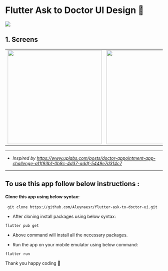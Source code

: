 # Flutter Ask to Doctor UI Design 🎈
<a href="https://hits.seeyoufarm.com"><img src="https://hits.seeyoufarm.com/api/count/incr/badge.svg?url=https%3A%2F%2Fgithub.com%2Faleynaesr&count_bg=%23151515&title_bg=%23FF7BD4&icon=flutter.svg&icon_color=%2302D8FF&title=hits&edge_flat=false"/></a>

## 1. Screens
 
 <table>
   <tbody>
      <tr>
         <td><img src="https://user-images.githubusercontent.com/45822686/155794026-0b56927f-c2f0-44b3-9e04-42804277820d.png" height=300pm></td>
         <td><img src="https://user-images.githubusercontent.com/45822686/155794035-3a1128a2-1665-4711-8c95-f4790b9fdb19.png" height=300pm></td>
         <td><img src="https://user-images.githubusercontent.com/45822686/155794045-89679810-3d5a-42f4-b36a-58421ef22b6e.png"height=300pm></td>
             <td><img src="https://user-images.githubusercontent.com/45822686/155794054-e4d8afd3-f5fa-49f8-946b-a2b562898290.png"height=300pm></td>
      </tr>
   </tbody>
</table>
  
  <hr> </hr>
  
* _Inspired by https://www.uplabs.com/posts/doctor-appointment-app-challenge-a11f93b1-0b8c-4d37-addf-5449e7d314c7_
  
<hr> </hr>

## To use this app follow below instructions :
#### Clone this app using below syntax:

``` git clone https://github.com/Aleynaesr/flutter-ask-to-doctor-ui.git```

* After cloning install packages using below syntax:

``` flutter pub get ```

* Above command will install all the necessary packages.

* Run the app on your mobile emulator using below command:

``` flutter run ```

Thank you happy coding  🎈
